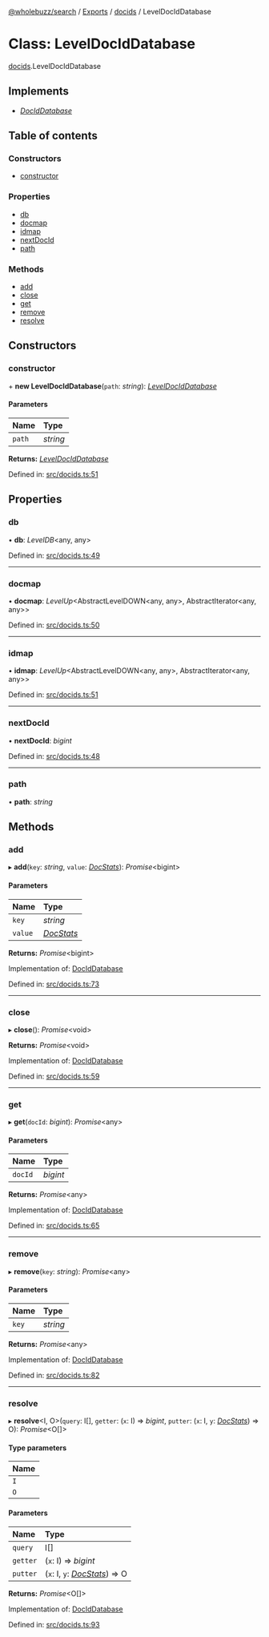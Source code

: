 [@wholebuzz/search](../README.md) / [Exports](../modules.md) / [docids](../modules/docids.md) / LevelDocIdDatabase

# Class: LevelDocIdDatabase

[docids](../modules/docids.md).LevelDocIdDatabase

## Implements

- [*DocIdDatabase*](../interfaces/types.dociddatabase.md)

## Table of contents

### Constructors

- [constructor](docids.leveldociddatabase.md#constructor)

### Properties

- [db](docids.leveldociddatabase.md#db)
- [docmap](docids.leveldociddatabase.md#docmap)
- [idmap](docids.leveldociddatabase.md#idmap)
- [nextDocId](docids.leveldociddatabase.md#nextdocid)
- [path](docids.leveldociddatabase.md#path)

### Methods

- [add](docids.leveldociddatabase.md#add)
- [close](docids.leveldociddatabase.md#close)
- [get](docids.leveldociddatabase.md#get)
- [remove](docids.leveldociddatabase.md#remove)
- [resolve](docids.leveldociddatabase.md#resolve)

## Constructors

### constructor

\+ **new LevelDocIdDatabase**(`path`: *string*): [*LevelDocIdDatabase*](docids.leveldociddatabase.md)

#### Parameters

| Name | Type |
| :------ | :------ |
| `path` | *string* |

**Returns:** [*LevelDocIdDatabase*](docids.leveldociddatabase.md)

Defined in: [src/docids.ts:51](https://github.com/wholebuzz/search/blob/master/src/docids.ts#L51)

## Properties

### db

• **db**: *LevelDB*<any, any\>

Defined in: [src/docids.ts:49](https://github.com/wholebuzz/search/blob/master/src/docids.ts#L49)

___

### docmap

• **docmap**: *LevelUp*<AbstractLevelDOWN<any, any\>, AbstractIterator<any, any\>\>

Defined in: [src/docids.ts:50](https://github.com/wholebuzz/search/blob/master/src/docids.ts#L50)

___

### idmap

• **idmap**: *LevelUp*<AbstractLevelDOWN<any, any\>, AbstractIterator<any, any\>\>

Defined in: [src/docids.ts:51](https://github.com/wholebuzz/search/blob/master/src/docids.ts#L51)

___

### nextDocId

• **nextDocId**: *bigint*

Defined in: [src/docids.ts:48](https://github.com/wholebuzz/search/blob/master/src/docids.ts#L48)

___

### path

• **path**: *string*

## Methods

### add

▸ **add**(`key`: *string*, `value`: [*DocStats*](../interfaces/types.docstats.md)): *Promise*<bigint\>

#### Parameters

| Name | Type |
| :------ | :------ |
| `key` | *string* |
| `value` | [*DocStats*](../interfaces/types.docstats.md) |

**Returns:** *Promise*<bigint\>

Implementation of: [DocIdDatabase](../interfaces/types.dociddatabase.md)

Defined in: [src/docids.ts:73](https://github.com/wholebuzz/search/blob/master/src/docids.ts#L73)

___

### close

▸ **close**(): *Promise*<void\>

**Returns:** *Promise*<void\>

Implementation of: [DocIdDatabase](../interfaces/types.dociddatabase.md)

Defined in: [src/docids.ts:59](https://github.com/wholebuzz/search/blob/master/src/docids.ts#L59)

___

### get

▸ **get**(`docId`: *bigint*): *Promise*<any\>

#### Parameters

| Name | Type |
| :------ | :------ |
| `docId` | *bigint* |

**Returns:** *Promise*<any\>

Implementation of: [DocIdDatabase](../interfaces/types.dociddatabase.md)

Defined in: [src/docids.ts:65](https://github.com/wholebuzz/search/blob/master/src/docids.ts#L65)

___

### remove

▸ **remove**(`key`: *string*): *Promise*<any\>

#### Parameters

| Name | Type |
| :------ | :------ |
| `key` | *string* |

**Returns:** *Promise*<any\>

Implementation of: [DocIdDatabase](../interfaces/types.dociddatabase.md)

Defined in: [src/docids.ts:82](https://github.com/wholebuzz/search/blob/master/src/docids.ts#L82)

___

### resolve

▸ **resolve**<I, O\>(`query`: I[], `getter`: (`x`: I) => *bigint*, `putter`: (`x`: I, `y`: [*DocStats*](../interfaces/types.docstats.md)) => O): *Promise*<O[]\>

#### Type parameters

| Name |
| :------ |
| `I` |
| `O` |

#### Parameters

| Name | Type |
| :------ | :------ |
| `query` | I[] |
| `getter` | (`x`: I) => *bigint* |
| `putter` | (`x`: I, `y`: [*DocStats*](../interfaces/types.docstats.md)) => O |

**Returns:** *Promise*<O[]\>

Implementation of: [DocIdDatabase](../interfaces/types.dociddatabase.md)

Defined in: [src/docids.ts:93](https://github.com/wholebuzz/search/blob/master/src/docids.ts#L93)
